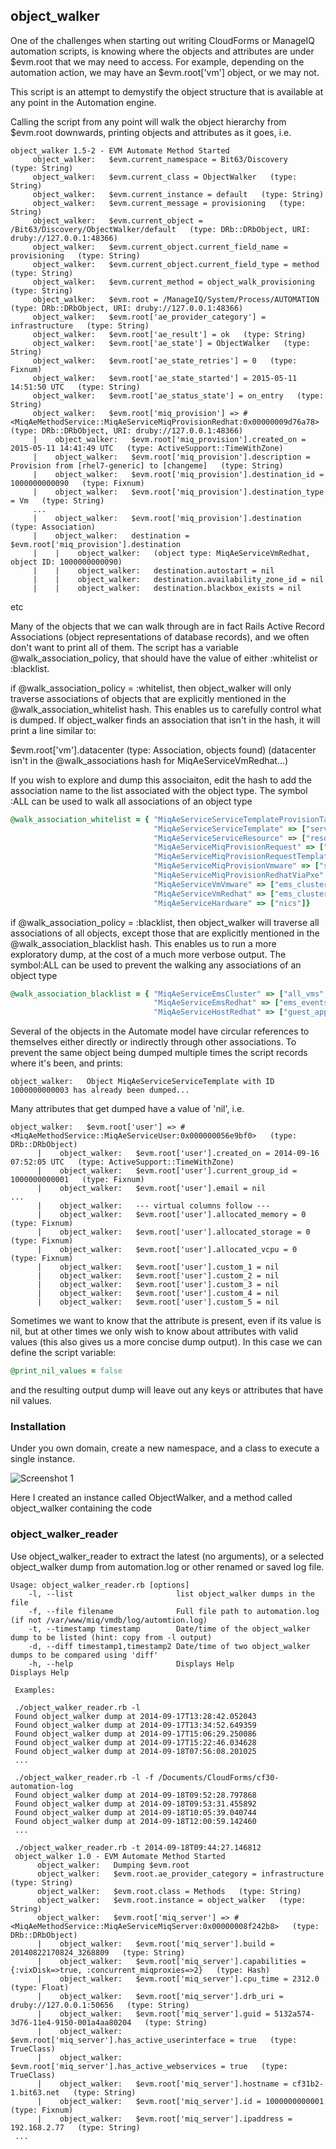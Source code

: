 ## object_walker

One of the challenges when starting out writing CloudForms or ManageIQ automation scripts, is knowing where the objects and attributes are under $evm.root that we may need to access. For example, depending on the automation action, we may have an $evm.root['vm'] object, or we may not.
 
This script is an attempt to demystify the object structure that is available at any point in the Automation engine. 

Calling the script from any point will walk the object hierarchy from $evm.root downwards, printing objects and attributes 
as it goes, i.e.


```
object_walker 1.5-2 - EVM Automate Method Started
     object_walker:   $evm.current_namespace = Bit63/Discovery   (type: String)
     object_walker:   $evm.current_class = ObjectWalker   (type: String)
     object_walker:   $evm.current_instance = default   (type: String)
     object_walker:   $evm.current_message = provisioning   (type: String)
     object_walker:   $evm.current_object = /Bit63/Discovery/ObjectWalker/default   (type: DRb::DRbObject, URI: druby://127.0.0.1:48366)
     object_walker:   $evm.current_object.current_field_name = provisioning   (type: String)
     object_walker:   $evm.current_object.current_field_type = method   (type: String)
     object_walker:   $evm.current_method = object_walk_provisioning   (type: String)
     object_walker:   $evm.root = /ManageIQ/System/Process/AUTOMATION   (type: DRb::DRbObject, URI: druby://127.0.0.1:48366)
     object_walker:   $evm.root['ae_provider_category'] = infrastructure   (type: String)
     object_walker:   $evm.root['ae_result'] = ok   (type: String)
     object_walker:   $evm.root['ae_state'] = ObjectWalker   (type: String)
     object_walker:   $evm.root['ae_state_retries'] = 0   (type: Fixnum)
     object_walker:   $evm.root['ae_state_started'] = 2015-05-11 14:51:50 UTC   (type: String)
     object_walker:   $evm.root['ae_status_state'] = on_entry   (type: String)
     object_walker:   $evm.root['miq_provision'] => #<MiqAeMethodService::MiqAeServiceMiqProvisionRedhat:0x00000009d76a78>   (type: DRb::DRbObject, URI: druby://127.0.0.1:48366)
     |    object_walker:   $evm.root['miq_provision'].created_on = 2015-05-11 14:41:49 UTC   (type: ActiveSupport::TimeWithZone)
     |    object_walker:   $evm.root['miq_provision'].description = Provision from [rhel7-generic] to [changeme]   (type: String)
     |    object_walker:   $evm.root['miq_provision'].destination_id = 1000000000090   (type: Fixnum)
     |    object_walker:   $evm.root['miq_provision'].destination_type = Vm   (type: String)
     ...
     |    object_walker:   $evm.root['miq_provision'].destination (type: Association)
     |    object_walker:   destination = $evm.root['miq_provision'].destination
     |    |    object_walker:   (object type: MiqAeServiceVmRedhat, object ID: 1000000000090)
     |    |    object_walker:   destination.autostart = nil
     |    |    object_walker:   destination.availability_zone_id = nil
     |    |    object_walker:   destination.blackbox_exists = nil
```
  etc
      
Many of the objects that we can walk through are in fact Rails Active Record Associations (object representations of database 
records), and we often don't want to print all of them. The script has a variable @walk_association_policy, that should have 
the value of either :whitelist or :blacklist. 

if @walk_association_policy = :whitelist, then object_walker will only traverse associations of objects that are explicitly
mentioned in the @walk_association_whitelist hash. This enables us to carefully control what is dumped. If object_walker finds
an association that isn't in the hash, it will print a line similar to:

$evm.root['vm'].datacenter (type: Association, objects found)
   (datacenter isn't in the @walk_associations hash for MiqAeServiceVmRedhat...)

If you wish to explore and dump this associaiton, edit the hash to add the association name to the list associated with the 
object type. The symbol :ALL can be used to walk all associations of an object type

```ruby
@walk_association_whitelist = { "MiqAeServiceServiceTemplateProvisionTask" => ["source", "destination", "miq_request"],
                                "MiqAeServiceServiceTemplate" => ["service_resources"],
                                "MiqAeServiceServiceResource" => ["resource", "service_template"],
                                "MiqAeServiceMiqProvisionRequest" => ["miq_request", "miq_request_tasks"],
                                "MiqAeServiceMiqProvisionRequestTemplate" => ["miq_request", "miq_request_tasks"],
                                "MiqAeServiceMiqProvisionVmware" => ["source", "destination", "miq_provision_request"],
                                "MiqAeServiceMiqProvisionRedhatViaPxe" => [:ALL],
                                "MiqAeServiceVmVmware" => ["ems_cluster", "storage", "service", "hardware"],
                                "MiqAeServiceVmRedhat" => ["ems_cluster", "storage", "service", "hardware"],
                                "MiqAeServiceHardware" => ["nics"]}
```

if @walk_association_policy = :blacklist, then object_walker will traverse all associations of all objects, except those that 
are explicitly mentioned in the @walk_association_blacklist hash. This enables us to run a more exploratory dump, at the 
cost of a much more verbose output. The symbol:ALL can be used to prevent the walking any associations of an object type

```ruby
@walk_association_blacklist = { "MiqAeServiceEmsCluster" => ["all_vms", "vms", "ems_events"],
                                "MiqAeServiceEmsRedhat" => ["ems_events"],
                                "MiqAeServiceHostRedhat" => ["guest_applications", "ems_events"]}
```


Several of the objects in the Automate model have circular references to themselves either directly or indirectly through 
other associations. To prevent the same object being dumped multiple times the script records where it's been, and prints:
 
```
object_walker:   Object MiqAeServiceServiceTemplate with ID 1000000000003 has already been dumped...
```

Many attributes that get dumped have a value of 'nil', i.e.
 
```      
object_walker:   $evm.root['user'] => #<MiqAeMethodService::MiqAeServiceUser:0x000000056e9bf0>   (type: DRb::DRbObject)  
      |    object_walker:   $evm.root['user'].created_on = 2014-09-16 07:52:05 UTC   (type: ActiveSupport::TimeWithZone)  
      |    object_walker:   $evm.root['user'].current_group_id = 1000000000001   (type: Fixnum)  
      |    object_walker:   $evm.root['user'].email = nil  
...  
      |    object_walker:   --- virtual columns follow ---  
      |    object_walker:   $evm.root['user'].allocated_memory = 0   (type: Fixnum)  
      |    object_walker:   $evm.root['user'].allocated_storage = 0   (type: Fixnum)  
      |    object_walker:   $evm.root['user'].allocated_vcpu = 0   (type: Fixnum)  
      |    object_walker:   $evm.root['user'].custom_1 = nil  
      |    object_walker:   $evm.root['user'].custom_2 = nil  
      |    object_walker:   $evm.root['user'].custom_3 = nil  
      |    object_walker:   $evm.root['user'].custom_4 = nil  
      |    object_walker:   $evm.root['user'].custom_5 = nil  
```
      
Sometimes we want to know that the attribute is present, even if its value is nil, but at other times we only wish to know
about attributes with valid values (this also gives us a more concise dump output). In this case we can define the script 
variable:
 
```ruby
@print_nil_values = false
```
 
and the resulting output dump will leave out any keys or attributes that have nil values.

### Installation

Under you own domain, create a new namespace, and a class to execute a single instance.

![Screenshot 1](/images/screenshot1.tiff)

Here I created an instance called ObjectWalker, and a method called object_walker containing the code

### object_walker_reader

Use object_walker_reader to extract the latest (no arguments), or a selected object_walker dump from automation.log or other 
renamed or saved log file.

```
Usage: object_walker_reader.rb [options]
    -l, --list                       list object_walker dumps in the file
    -f, --file filename              Full file path to automation.log (if not /var/www/miq/vmdb/log/automtion.log)
    -t, --timestamp timestamp        Date/time of the object_walker dump to be listed (hint: copy from -l output)
    -d, --diff timestamp1,timestamp2 Date/time of two object_walker dumps to be compared using 'diff'
    -h, --help                       Displays Help                    Displays Help

 Examples:

 ./object_walker_reader.rb -l
 Found object_walker dump at 2014-09-17T13:28:42.052043
 Found object_walker dump at 2014-09-17T13:34:52.649359
 Found object_walker dump at 2014-09-17T15:06:29.250086
 Found object_walker dump at 2014-09-17T15:22:46.034628
 Found object_walker dump at 2014-09-18T07:56:08.201025
 ...
 
 ./object_walker_reader.rb -l -f /Documents/CloudForms/cf30-automation-log
 Found object_walker dump at 2014-09-18T09:52:28.797868
 Found object_walker dump at 2014-09-18T09:53:31.455892
 Found object_walker dump at 2014-09-18T10:05:39.040744
 Found object_walker dump at 2014-09-18T12:00:59.142460
 ...
 
 ./object_walker_reader.rb -t 2014-09-18T09:44:27.146812
 object_walker 1.0 - EVM Automate Method Started
      object_walker:   Dumping $evm.root
      object_walker:   $evm.root.ae_provider_category = infrastructure   (type: String)
      object_walker:   $evm.root.class = Methods   (type: String)
      object_walker:   $evm.root.instance = object_walker   (type: String)
      object_walker:   $evm.root['miq_server'] => # <MiqAeMethodService::MiqAeServiceMiqServer:0x00000008f242b8>   (type: DRb::DRbObject)
      |    object_walker:   $evm.root['miq_server'].build = 20140822170824_3268809   (type: String)
      |    object_walker:   $evm.root['miq_server'].capabilities = {:vixDisk=>true, :concurrent_miqproxies=>2}   (type: Hash)
      |    object_walker:   $evm.root['miq_server'].cpu_time = 2312.0   (type: Float)
      |    object_walker:   $evm.root['miq_server'].drb_uri = druby://127.0.0.1:50656   (type: String)
      |    object_walker:   $evm.root['miq_server'].guid = 5132a574-3d76-11e4-9150-001a4aa80204   (type: String)
      |    object_walker:   $evm.root['miq_server'].has_active_userinterface = true   (type: TrueClass)
      |    object_walker:   $evm.root['miq_server'].has_active_webservices = true   (type: TrueClass)
      |    object_walker:   $evm.root['miq_server'].hostname = cf31b2-1.bit63.net   (type: String)
      |    object_walker:   $evm.root['miq_server'].id = 1000000000001   (type: Fixnum)
      |    object_walker:   $evm.root['miq_server'].ipaddress = 192.168.2.77   (type: String)
 ... 
```
